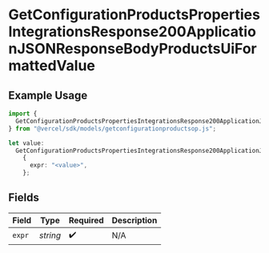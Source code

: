 # GetConfigurationProductsPropertiesIntegrationsResponse200ApplicationJSONResponseBodyProductsUiFormattedValue

## Example Usage

```typescript
import {
  GetConfigurationProductsPropertiesIntegrationsResponse200ApplicationJSONResponseBodyProductsUiFormattedValue,
} from "@vercel/sdk/models/getconfigurationproductsop.js";

let value:
  GetConfigurationProductsPropertiesIntegrationsResponse200ApplicationJSONResponseBodyProductsUiFormattedValue =
    {
      expr: "<value>",
    };
```

## Fields

| Field              | Type               | Required           | Description        |
| ------------------ | ------------------ | ------------------ | ------------------ |
| `expr`             | *string*           | :heavy_check_mark: | N/A                |
